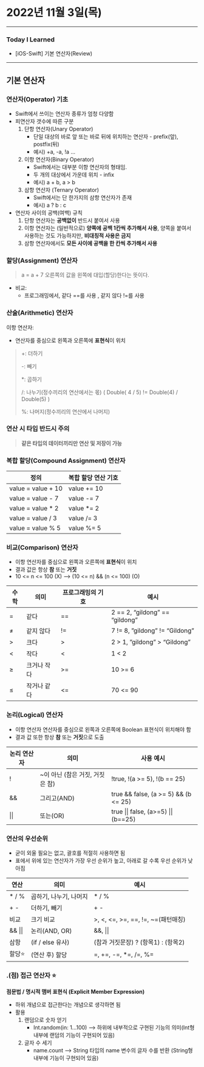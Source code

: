 # 2022년 11월 3일(목)

---

### Today I Learned 

- [iOS-Swift] 기본 연산자(Review)

---

## 기본 연산자

### 연산자(Operator) 기초

- Swift에서 쓰이는 연산자 종류가 엄청 다양함
- 피연산자 갯수에 따른 구분
  1. 단항 연산자(Unary Operator)
     - 단일 대상의 바로 앞 또는 바로 뒤에 위치하는 연산자 - prefix(앞), postfix(뒤)
     - 예시) +a, -a, !a …
  2. 이항 연산자(Binary Operator)
     - Swift에서는 대부분 이항 연산자의 형태임.
     - 두 개의 대상에서 가운데 위치 - infix
     - 예시) a + b, a > b
  3. 삼항 연산자 (Ternary Operator)
     - Swift에서는 단 한가지의 삼항 연산자가 존재
     - 예시) a ? b : c
- 연산자 사이의 공백(여백) 규칙
  1. 단항 연산자는 **공백없이** 반드시 붙여서 사용
  2. 이항 연산자는 (일반적으로) **양쪽에 공백 1칸씩 추가해서 사용**, 양쪽을 붙여서 사용하는 것도 가능하지만, **비대칭적 사용은 금지**
  3. 삼항 연산자에서도 **모든 사이에 공백을 한 칸씩 추가해서 사용**

### 할당(Assignment) 연산자

> a = a + 7 오른쪽의 값을 왼쪽에 대입(할당)한다는 뜻이다.

- 비교:
  - 프로그래밍에서, 같다 ==를 사용 , 같지 않다 !=를 사용

### 산술(Arithmetic) 연산자

이항 연산자:

- 연산자를 중심으로 왼쪽과 오른쪽에 **표현식**이 위치

> +: 더하기
>
> -: 빼기
>
> *: 곱하기
>
> /: 나누기(정수끼리의 연산에서는 몫) ( Double( 4 / 5) != Double(4) / Double(5) ) 
>
> %: 나머지(정수끼리의 연산에서 나머지)

### 연산 시 타입 반드시 주의

> **같은 타입의 데이터끼리만 연산 및 저장이 가능**

### 복합 할당(Compound Assignment) 연산자

| 정의               | 복합 할당 연산 기호 |
| ------------------ | ------------------- |
| value = value + 10 | value += 10         |
| value = value - 7  | value -= 7          |
| value = value * 2  | value *= 2          |
| value = value / 3  | value /= 3          |
| value = value % 5  | value %= 5          |

### 비교(Comparison) 연산자

- 이항 연산자를 중심으로 왼쪽과 오른쪽에 **표현식**이 위치
- 결과 값은 항상 **참** 또는 **거짓**
- 10 <= n <= 100 (X) —> (10 <= n) && (n <= 100) (O)

| 수학 | 의미        | 프로그래밍의 기호 | 예시                           |
| ---- | ----------- | ----------------- | ------------------------------ |
| =    | 같다        | ==                | 2 == 2, “gildong” == “gildong” |
| ≠    | 같지 않다   | !=                | 7 != 8, ”gildong” != “Gildong” |
| >    | 크다        | >                 | 2 > 1, ”gildong” > “Gildong”   |
| <    | 작다        | <                 | 1 < 2                          |
| ≥    | 크거나 작다 | >=                | 10 >= 6                        |
| ≤    | 작거나 같다 | <=                | 70 <= 90                       |

### 논리(Logical) 연산자

- 이항 연산자 연산자를 중심으로 왼쪽과 오른쪽에 Boolean 표현식이 위치해야 함
- 결과 값 또한 항상 **참** 또는 **거짓**으로 도출

| 논리 연산자 | 의미                            | 사용 예시                            |
| ----------- | ------------------------------- | ------------------------------------ |
| !           | ~이 아닌 (참은 거짓, 거짓은 참) | !true, !(a >= 5), !(b == 25)         |
| &&          | 그리고(AND)                     | true && false, (a >= 5) && (b <= 25) |
| \|\|        | 또는(OR)                        | true \|\| false, (a>=5) \|\| (b==25) |

### 연산의 우선순위

- 굳이 외울 필요는 없고, 괄호를 적절히 사용하면 됨
- 표에서 위에 있는 연산자가 가장 우선 순위가 높고, 아래로 갈 수록 우선 순위가 낮아짐

| 연산    | 의미                   | 예시                                |
| ------- | ---------------------- | ----------------------------------- |
| * / %   | 곱하기, 나누기, 나머지 | * / %                               |
| + -     | 더하기, 빼기           | + -                                 |
| 비교    | 크기 비교              | >, <, <=, >=, ==, !=, ~=(패턴매칭)  |
| && \|\| | 논리(AND, OR)          | &&, \|\|                            |
| 삼항    | (if / else 유사)       | (참과 거짓문장) ? (항목1) : (항목2) |
| 할당⭐   | (연산 후) 할당         | =, +=, -=, *=, /=, %=               |

### .(점) 접근 연산자 ⭐

**점문법 / 명시적 맴버 표현식 (Explicit Member Expression)**

- 하위 개념으로 접근한다는 개념으로 생각하면 됨
- 활용
  1. 랜덤으로 숫자 얻기
     - Int.random(in: 1…100) —> 하위에 내부적으로 구현된 기능의 의미(Int형 내부에 랜덤의 기능이 구현되어 있음)
  2. 글자 수 세기
     - name.count —> String 타입의 name 변수의 글자 수를 반환 (String형 내부에 기능이 구현되어 있음)